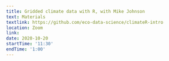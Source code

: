 ```yaml
---
title: Gridded climate data with R, with Mike Johnson
text: Materials
textlink: https://github.com/eco-data-science/climateR-intro
location: Zoom
link: 
date: 2020-10-20
startTime: '11:30'
endTime: '1:00'
---
```

